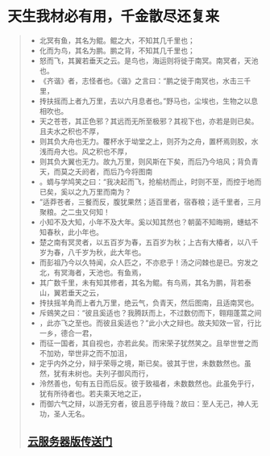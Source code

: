 # 天生我材必有用，千金散尽还复来

>* 北冥有鱼，其名为鲲。鲲之大，不知其几千里也；
>* 化而为鸟，其名为鹏。鹏之背，不知其几千里也；
>* 怒而飞，其翼若垂天之云。是鸟也，海运则将徙于南冥。南冥者，天池也。
>* 《齐谐》者，志怪者也。《谐》之言曰：“鹏之徙于南冥也，水击三千里，
>* 抟扶摇而上者九万里，去以六月息者也。”野马也，尘埃也，生物之以息相吹也。
>* 天之苍苍，其正色邪？其远而无所至极邪？其视下也，亦若是则已矣。且夫水之积也不厚，
>* 则其负大舟也无力。覆杯水于坳堂之上，则芥为之舟，置杯焉则胶，水浅而舟大也。风之积也不厚，
>* 则其负大翼也无力。故九万里，则风斯在下矣，而后乃今培风；背负青天，而莫之夭阏者，而后乃今将图南
>* 。蜩与学鸠笑之曰：“我决起而飞，抢榆枋而止，时则不至，而控于地而已矣，奚以之九万里而南为？
>* ”适莽苍者，三餐而反，腹犹果然；适百里者，宿舂粮；适千里者，三月聚粮。之二虫又何知！
>* 小知不及大知，小年不及大年。奚以知其然也？朝菌不知晦朔，蟪蛄不知春秋，此小年也。
>* 楚之南有冥灵者，以五百岁为春，五百岁为秋；上古有大椿者，以八千岁为春，八千岁为秋，此大年也。
>* 而彭祖乃今以久特闻，众人匹之，不亦悲乎！汤之问棘也是已。穷发之北，有冥海者，天池也。有鱼焉，
>* 其广数千里，未有知其修者，其名为鲲。有鸟焉，其名为鹏，背若泰山，翼若垂天之云，
>* 抟扶摇羊角而上者九万里，绝云气，负青天，然后图南，且适南冥也。
>* 斥鴳笑之曰：“彼且奚适也？我腾跃而上，不过数仞而下，翱翔蓬蒿之间
>* ，此亦飞之至也。而彼且奚适也？”此小大之辩也。故夫知效一官，行比一乡，德合一君，
>* 而征一国者，其自视也，亦若此矣。而宋荣子犹然笑之。且举世誉之而不加劝，举世非之而不加沮，
>* 定乎内外之分，辩乎荣辱之境，斯已矣。彼其于世，未数数然也。虽然，犹有未树也。夫列子御风而行，
>* 泠然善也，旬有五日而后反。彼于致福者，未数数然也。此虽免乎行，犹有所待者也。若夫乘天地之正，
>* 而御六气之辩，以游无穷者，彼且恶乎待哉？故曰：至人无己，神人无功，圣人无名。
>
>## [云服务器版传送门](http://43.142.143.200)



